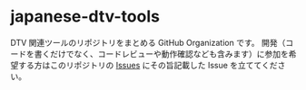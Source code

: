 # japanese-dtv-tools

DTV 関連ツールのリポジトリをまとめる GitHub Organization です。
開発（コードを書くだけでなく、コードレビューや動作確認なども含みます）に参加を希望する方はこのリポジトリの [Issues](https://github.com/japanese-dtv-tools/.github/issues) にその旨記載した Issue を立ててください。
